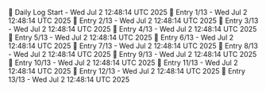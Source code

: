 📅 Daily Log Start - Wed Jul  2 12:48:14 UTC 2025
📌 Entry 1/13 - Wed Jul  2 12:48:14 UTC 2025
📌 Entry 2/13 - Wed Jul  2 12:48:14 UTC 2025
📌 Entry 3/13 - Wed Jul  2 12:48:14 UTC 2025
📌 Entry 4/13 - Wed Jul  2 12:48:14 UTC 2025
📌 Entry 5/13 - Wed Jul  2 12:48:14 UTC 2025
📌 Entry 6/13 - Wed Jul  2 12:48:14 UTC 2025
📌 Entry 7/13 - Wed Jul  2 12:48:14 UTC 2025
📌 Entry 8/13 - Wed Jul  2 12:48:14 UTC 2025
📌 Entry 9/13 - Wed Jul  2 12:48:14 UTC 2025
📌 Entry 10/13 - Wed Jul  2 12:48:14 UTC 2025
📌 Entry 11/13 - Wed Jul  2 12:48:14 UTC 2025
📌 Entry 12/13 - Wed Jul  2 12:48:14 UTC 2025
📌 Entry 13/13 - Wed Jul  2 12:48:14 UTC 2025
